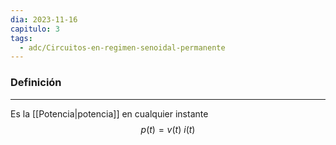 ```yaml
---
dia: 2023-11-16
capitulo: 3
tags:
  - adc/Circuitos-en-regimen-senoidal-permanente
---
```

### Definición
---
Es la [[Potencia|potencia]] en cualquier instante $$ p(t) = v(t) ~ i(t) $$
